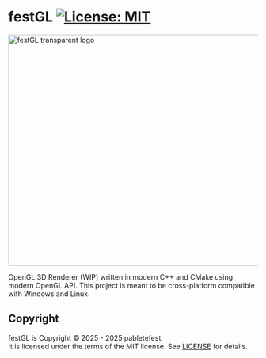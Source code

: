 # festGL [![License: MIT](https://img.shields.io/badge/License-MIT-yellow.svg)](https://opensource.org/licenses/MIT)

<img width="534" height="467" alt="festGL transparent logo" src="https://github.com/user-attachments/assets/c5d74f77-8f59-42e5-a086-8b2db600700e" />

OpenGL 3D Renderer (WIP) written in modern C++ and CMake using modern OpenGL API. This project is meant to be cross-platform compatible with Windows and Linux.

## Copyright

festGL is Copyright © 2025 - 2025 pabletefest.<br>
It is licensed under the terms of the MIT license. See [LICENSE](LICENSE) for details.
